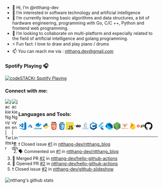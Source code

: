 <!---
ntthang-dev/ntthang-dev is a ✨ special ✨ repository because its `README.md` (this file) appears on your GitHub profile.
You can click the Preview link to take a look at your changes.
--->
- 👋 Hi, I’m @ntthang-dev
- 👀 I’m interested in software technology and artificial intelligence
- 🌱 I’m currently learning basic algorithms and data structures, a bit of hardware engineering, programming with Go, C/C ++, Python and frontend web programming.
- 💞️ I’m looking to collaborate on multi-platform and especially related to the field of artificial intelligence and golang programming.
- ⚡ Fun fact: I love to draw and play piano / drums
- 📫 You can reach me via : ntthang.dev@gmail.com

### Spotify Playing 🎧

[<img src="https://now-playing-codestackr.vercel.app/api/spotify-playing" alt="codeSTACKr Spotify Playing" width="350" />](https://open.spotify.com/user/m6om2tw5icvgvvuvlak3e7kre)

### Connect with me:

[<img align="left" alt="jackieNguyen | Twitter" width="22px" src="https://cdn.jsdelivr.net/npm/simple-icons@v3/icons/twitter.svg" />][twitter]
[<img align="left" alt="jackieNguyen | LinkedIn" width="22px" src="https://cdn.jsdelivr.net/npm/simple-icons@v3/icons/linkedin.svg" />][linkedin]

<br />

### Languages and Tools:

[<img align="left" alt="Visual Studio Code" width="26px" src="https://raw.githubusercontent.com/github/explore/80688e429a7d4ef2fca1e82350fe8e3517d3494d/topics/visual-studio-code/visual-studio-code.png" />](#)
[<img align="left" alt="Azure" width="26px" src="https://raw.githubusercontent.com/github/explore/80688e429a7d4ef2fca1e82350fe8e3517d3494d/topics/azure/azure.png" />](#)
[<img align="left" alt="Docker" width="26px" src="https://raw.githubusercontent.com/github/explore/80688e429a7d4ef2fca1e82350fe8e3517d3494d/topics/docker/docker.png" />](#)
[<img align="left" alt="Python" width="26px" src="https://raw.githubusercontent.com/github/explore/80688e429a7d4ef2fca1e82350fe8e3517d3494d/topics/python/python.png" />](#)
[<img align="left" alt="HTML5" width="26px" src="https://raw.githubusercontent.com/github/explore/80688e429a7d4ef2fca1e82350fe8e3517d3494d/topics/html/html.png" />](#)
[<img align="left" alt="CSS3" width="26px" src="https://raw.githubusercontent.com/github/explore/80688e429a7d4ef2fca1e82350fe8e3517d3494d/topics/css/css.png" />](#)
[<img align="left" alt="JavaScript" width="26px" src="https://raw.githubusercontent.com/github/explore/80688e429a7d4ef2fca1e82350fe8e3517d3494d/topics/javascript/javascript.png" />](#)
[<img align="left" alt="Go" width="26px" src="https://raw.githubusercontent.com/github/explore/80688e429a7d4ef2fca1e82350fe8e3517d3494d/topics/go/go.png" />](#)
[<img align="left" alt="C" width="26px" src="https://raw.githubusercontent.com/github/explore/80688e429a7d4ef2fca1e82350fe8e3517d3494d/topics/c/c.png" />](#)
[<img align="left" alt="Cpp" width="26px" src="https://raw.githubusercontent.com/github/explore/80688e429a7d4ef2fca1e82350fe8e3517d3494d/topics/cpp/cpp.png" />](#)
[<img align="left" alt="Flutter" width="26px" src="https://raw.githubusercontent.com/github/explore/80688e429a7d4ef2fca1e82350fe8e3517d3494d/topics/flutter/flutter.png" />](#)
[<img align="left" alt="Dart" width="26px" src="https://raw.githubusercontent.com/github/explore/e94815998e4e0713912fed477a1f346ec04c3da2/topics/dart/dart.png" />](#)
[<img align="left" alt="Node.js" width="26px" src="https://raw.githubusercontent.com/github/explore/80688e429a7d4ef2fca1e82350fe8e3517d3494d/topics/nodejs/nodejs.png" />](#)
[<img align="left" alt="Tensorflow" width="26px" src="https://raw.githubusercontent.com/github/explore/361e2821e2dea67711cde99c9c40ed357061cf27/topics/tensorflow/tensorflow.png" />](#)
[<img align="left" alt="Firebase" width="26px" src="https://raw.githubusercontent.com/github/explore/80688e429a7d4ef2fca1e82350fe8e3517d3494d/topics/firebase/firebase.png" />](#)
[<img align="left" alt="Git" width="26px" src="https://raw.githubusercontent.com/github/explore/80688e429a7d4ef2fca1e82350fe8e3517d3494d/topics/git/git.png" />](#)
[<img align="left" alt="GitHub" width="26px" src="https://raw.githubusercontent.com/github/explore/78df643247d429f6cc873026c0622819ad797942/topics/github/github.png" />](#)

<br />
<br />

---

<!--START_SECTION:activity-->
1. ❗️ Closed issue [#1](https://github.com/ntthang-dev/ntthang_blog/issues/1) in [ntthang-dev/ntthang_blog](https://github.com/ntthang-dev/ntthang_blog)
2. 🗣 Commented on [#1](https://github.com/ntthang-dev/ntthang_blog/issues/1) in [ntthang-dev/ntthang_blog](https://github.com/ntthang-dev/ntthang_blog)
3. 🎉 Merged PR [#2](https://github.com/ntthang-dev/hello-github-actions/pull/2) in [ntthang-dev/hello-github-actions](https://github.com/ntthang-dev/hello-github-actions)
4. 💪 Opened PR [#2](https://github.com/ntthang-dev/hello-github-actions/pull/2) in [ntthang-dev/hello-github-actions](https://github.com/ntthang-dev/hello-github-actions)
5. ❗️ Closed issue [#2](https://github.com/ntthang-dev/github-slideshow/issues/2) in [ntthang-dev/github-slideshow](https://github.com/ntthang-dev/github-slideshow)
<!--END_SECTION:activity-->

![ntthang's github stats](https://github-readme-stats.vercel.app/api?username=ntthang-dev&show_icons=true)

[twitter]: https://twitter.com/ntthang_dev
[linkedin]: https://www.linkedin.com/in/ntthang-dev
